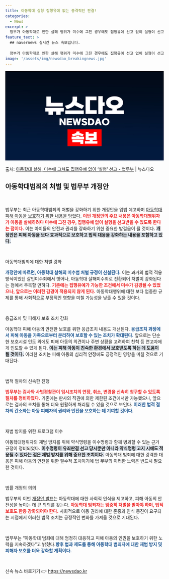 ```yaml
---
title: 아동학대 실형 집행유예 없는 충격적인 판결!
categories:
  - News
excerpt: >
  정부가 아동학대로 인한 살해 행위가 미수에 그친 경우에도 집행유예 선고 없이 실형이 선고되도록 처벌을 강화하…
feature_text: >
  ## navernews 실시간 뉴스 속보입니다.

  정부가 아동학대로 인한 살해 행위가 미수에 그친 경우에도 집행유예 선고 없이 실형이 선고되도록 처벌을 강화하…
image: '/assets/img/newsdao_breakingnews.jpg'
---
```


![뉴스다오 속보](/assets/img/newsdao_breakingnews.jpg)

<p>출처: <a href="https://newsdao.kr/2265" rel="dofollow">아동학대 살해, 미수에 그쳐도 집행유예 없이 ‘실형’ 선고 - 법무부</a> | 뉴스다오</p>

<h2 data-ke-size="size26">아동학대범죄의 처벌 및 법무부 개정안</h2>

<p data-ke-size="size16">&nbsp;</p>

법무부는 최근 아동학대범죄의 처벌을 강화하기 위한 개정안을 입법 예고하며 [아동학대 피해 아동을 보호하기 위한 내용을 담았다](https://newsdao.kr/2265). <b><span style="color: #ee2323;">이번 개정안의 주요 내용은 아동학대행위자가 아동을 살해하려다 미수에 그친 경우, 집행유예 없이 실형을 선고받을 수 있도록 한다는 점이다.</span></b> 이는 아이들의 안전과 권리를 강화하기 위한 중요한 발걸음이 될 것이다. <b><span style="background-color: #21538527;">개정안은 피해 아동을 보다 효과적으로 보호하고 법적 대응을 강화하는 내용을 포함하고 있다.</span></b> 

<p data-ke-size="size16">&nbsp;</p>

아동학대범죄에 대한 처벌 강화

<b><span style="color: #1a5490;">개정안에 따르면, 아동학대 살해의 미수범 처벌 규정이 신설된다.</span></b> 이는 과거의 법적 적용 방식이었던 살인미수죄에서 벗어나, 아동학대 살해미수죄로 전환되어 처벌이 강화된다는 점에서 주목할 만하다. <b><span style="color: #ee2323;">기존에는 집행유예가 가능한 조건에서 미수가 감경될 수 있었으나, 앞으로는 이러한 감경이 적용되지 않게 된다.</span></b> 아동학대행위에 대한 보다 엄중한 규제를 통해 사회적으로 부정적인 영향을 미칠 가능성을 낮출 수 있을 것이다.

<p data-ke-size="size16">&nbsp;</p>

응급조치 및 피해자 보호 조치 강화

아동학대 피해 아동의 안전한 보호를 위한 응급조치 내용도 개선된다. <b><span style="color: #1a5490;">응급조치 과정에서 피해 아동을 가족으로부터 분리하여 보호할 수 있는 조치가 확대된다.</span></b> 앞으로는 단순한 보호시설 인도 외에도 피해 아동의 의견이나 주변 상황을 고려하여 친척 등 연고자에게 인도할 수 있게 된다. <b><span style="background-color: #21538527;">이는 피해 아동이 친숙한 환경에서 보호받도록 하는 데 도움이 될 것이다.</span></b> 이러한 조치는 피해 아동의 심리적 안정에도 긍정적인 영향을 미칠 것으로 기대된다.

<p data-ke-size="size16">&nbsp;</p>

법적 절차의 신속한 진행

<b><span style="color: #ee2323;">법무부는 검사와 사법경찰관이 임시조치의 연장, 취소, 변경을 신속히 청구할 수 있도록 절차를 정비하였다.</span></b> 기존에는 판사의 직권에 의한 제한된 조건에서만 가능했으나, 앞으로는 검사의 조치를 통해 더욱 원활하게 처리될 수 있을 것으로 보인다. <b><span style="color: #1a5490;">이러한 법적 절차의 간소화는 아동 피해자의 권리와 안전을 보호하는 데 기여할 것이다.</span></b>

<p data-ke-size="size16">&nbsp;</p>

재범 방지를 위한 프로그램 이수

아동학대행위자의 재범 방지를 위해 약식명령을 이수명령과 함께 병과할 수 있는 근거 규정이 정비되었다. <b><span style="background-color: #21538527;">이수명령이 유죄판결 선고 당시뿐만 아니라 약식명령 고지 시에도 적용될 수 있다는 점은 재범 방지를 위해 중요한 조치이다.</span></b> 아동학대 범죄에 대한 강력한 대응은 피해 아동의 안전을 위한 필수적 조치이기에 법 무부의 이러한 노력은 반드시 필요한 것이다.

<p data-ke-size="size16">&nbsp;</p>

법률 개정의 의의

법무부의 이번 [개정안 발표](https://newsdao.kr/2265)는 아동학대에 대한 사회적 인식을 제고하고, 피해 아동의 안전성을 높이는 데 큰 의의를 갖는다. <b><span style="color: #ee2323;">아동학대 범죄자는 엄중히 처벌을 받아야 하며, 법적 보호도 한층 강화되어야 한다.</span></b> 사회적으로 아동 권리에 대한 존중과 인식 증진이 요구되는 시점에서 이러한 법적 조치는 긍정적인 변화를 가져올 것으로 기대된다.

<p data-ke-size="size16">&nbsp;</p>

법무부는 “아동학대 범죄에 대해 엄정히 대응하고 피해 아동의 인권을 보호하기 위한 노력을 지속하겠다”고 밝혔다.<b><span style="color: #1a5490;">향후 법과 제도를 통해 아동학대 범죄자에 대한 재범 방지 및 피해자 보호를 더욱 강화할 계획이다.</span></b>

<p data-ke-size="size16">&nbsp;</p> 

신속 뉴스 바로가기 👉 <a href="https://newsdao.kr" rel="dofollow">https://newsdao.kr</a>


